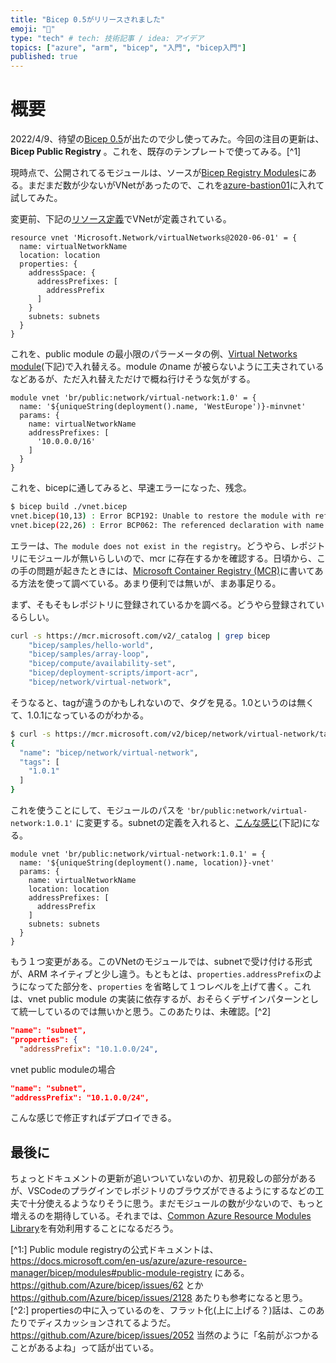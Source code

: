 ```yaml
---
title: "Bicep 0.5がリリースされました"
emoji: "💪"
type: "tech" # tech: 技術記事 / idea: アイデア
topics: ["azure", "arm", "bicep", "入門", "bicep入門"]
published: true
---
```


# 概要

2022/4/9、待望の[Bicep 0.5](https://github.com/Azure/bicep/releases/tag/v0.5.6)が出たので少し使ってみた。今回の注目の更新は、**Bicep Public Registry** 。これを、既存のテンプレートで使ってみる。[^1]

現時点で、公開されてるモジュールは、ソースが[Bicep Registry Modules](https://github.com/Azure/bicep-registry-modules#bicep-registry-modules)にある。まだまだ数が少ないがVNetがあったので、これを[azure-bastion01](https://github.com/takekazuomi/azure-bastion01)に入れて試してみた。

変更前、下記の[リソース定義](https://github.com/takekazuomi/azure-bastion01/blob/v1.0.0/deploy/vnet.bicep#L10-L22)でVNetが定義されている。

```bicep
resource vnet 'Microsoft.Network/virtualNetworks@2020-06-01' = {
  name: virtualNetworkName
  location: location
  properties: {
    addressSpace: {
      addressPrefixes: [
        addressPrefix
      ]
    }
    subnets: subnets
  }
}
```

これを、public module の最小限のパラーメータの例、[Virtual Networks module](https://github.com/Azure/bicep-registry-modules/blob/main/modules/network/virtual-network/README.md#example-1)(下記)で入れ替える。module のname が被らないように工夫されているなどあるが、ただ入れ替えただけで概ね行けそうな気がする。

```bicep
module vnet 'br/public:network/virtual-network:1.0' = {
  name: '${uniqueString(deployment().name, 'WestEurope')}-minvnet'
  params: {
    name: virtualNetworkName
    addressPrefixes: [
      '10.0.0.0/16'
    ]
  }
}
```

これを、bicepに通してみると、早速エラーになった、残念。

```sh
$ bicep build ./vnet.bicep
vnet.bicep(10,13) : Error BCP192: Unable to restore the module with reference "br:mcr.microsoft.com/bicep/network/virtual-network:1.0": The module does not exist in the registry.
vnet.bicep(22,26) : Error BCP062: The referenced declaration with name "vnet" is not valid.
```

エラーは、`The module does not exist in the registry`。どうやら、レポジトリにモジュールが無いらしいので、mcr に存在するかを確認する。日頃から、この手の問題が起きたときには、[Microsoft Container Registry (MCR)](https://github.com/microsoft/containerregistry)に書いてある方法を使って調べている。あまり便利では無いが、まあ事足りる。

まず、そもそもレポジトリに登録されているかを調べる。どうやら登録されているらしい。

```sh
curl -s https://mcr.microsoft.com/v2/_catalog | grep bicep
    "bicep/samples/hello-world",
    "bicep/samples/array-loop",
    "bicep/compute/availability-set",
    "bicep/deployment-scripts/import-acr",
    "bicep/network/virtual-network",
```

そうなると、tagが違うのかもしれないので、タグを見る。1.0というのは無くて、1.0.1になっているのがわかる。

```sh
$ curl -s https://mcr.microsoft.com/v2/bicep/network/virtual-network/tags/list
{
  "name": "bicep/network/virtual-network",
  "tags": [
    "1.0.1"
  ]
}
```

これを使うことにして、モジュールのパスを `'br/public:network/virtual-network:1.0.1'` に変更する。subnetの定義を入れると、[こんな感じ](https://github.com/takekazuomi/azure-bastion01/blob/v1.1.0/deploy/vnet.bicep#L10-L21)(下記)になる。

```bicep
module vnet 'br/public:network/virtual-network:1.0.1' = {
  name: '${uniqueString(deployment().name, location)}-vnet'
  params: {
    name: virtualNetworkName
    location: location
    addressPrefixes: [
      addressPrefix
    ]
    subnets: subnets
  }
}
```

もう１つ変更がある。このVNetのモジュールでは、subnetで受け付ける形式が、ARM ネイティブと少し違う。もともとは、`properties.addressPrefix`のようになってた部分を、`properties` を省略して１つレベルを上げて書く。これは、vnet public module の実装に依存するが、おそらくデザインパターンとして統一しているのでは無いかと思う。このあたりは、未確認。[^2]

```json
"name": "subnet",
"properties": {
  "addressPrefix": "10.1.0.0/24",
```

vnet public moduleの場合

```json
"name": "subnet",
"addressPrefix": "10.1.0.0/24",
```

こんな感じで修正すればデプロイできる。

## 最後に

ちょっとドキュメントの更新が追いついていないのか、初見殺しの部分があるが、VSCodeのプラグインでレポジトリのブラウズができるようにするなどの工夫で十分使えるようなりそうに思う。まだモジュールの数が少ないので、もっと増えるのを期待している。それまでは、[Common Azure Resource Modules Library](https://github.com/Azure/ResourceModules)を有効利用することになるだろう。

[^1:] Public module registryの公式ドキュメントは、<https://docs.microsoft.com/en-us/azure/azure-resource-manager/bicep/modules#public-module-registry> にある。 <https://github.com/Azure/bicep/issues/62> とか <https://github.com/Azure/bicep/issues/2128> あたりも参考になると思う。
[^2:] propertiesの中に入っているのを、フラット化(上に上げる？)話は、このあたりでディスカッションされてるようだ。<https://github.com/Azure/bicep/issues/2052> 当然のように「名前がぶつかることがあるよね」って話が出ている。
